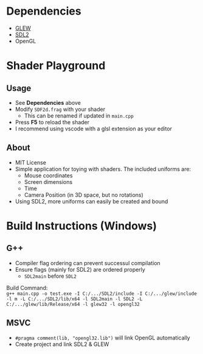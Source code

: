 # Dependencies
- [GLEW](http://glew.sourceforge.net/)
- [SDL2](https://www.libsdl.org/download-2.0.php)
- OpenGL

# Shader Playground
## Usage
- See **Dependencies** above
- Modify `SDF2d.frag` with your shader
  - This can be renamed if updated in `main.cpp`
- Press **F5** to reload the shader
- I recommend using vscode with a glsl extension as your editor

## About
- MIT License
- Simple application for toying with shaders. The included uniforms are:
  - Mouse coordinates
  - Screen dimensions
  - Time
  - Camera Position (in 3D space, but no rotations)
- Using SDL2, more uniforms can easily be created and bound

# Build Instructions (Windows)

## G++
- Compiler flag ordering can prevent successul compilation
- Ensure flags (mainly for SDL2) are ordered properly
  - `SDL2main` before `SDL2`

Build Command:  
`g++ main.cpp -o test.exe -I C:/.../SDL2/include -I C:/.../glew/include -l m -L C:/.../SDL2/lib/x64 -l SDL2main -l SDL2 -L C:/.../glew/lib/Release/x64 -l glew32 -l opengl32`

## MSVC
- `#pragma comment(lib, "opengl32.lib")` will link OpenGL automatically
- Create project and link SDL2 & GLEW